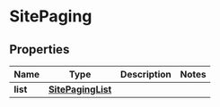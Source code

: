 
# SitePaging

## Properties
Name | Type | Description | Notes
------------ | ------------- | ------------- | -------------
**list** | [**SitePagingList**](SitePagingList.md) |  | 



